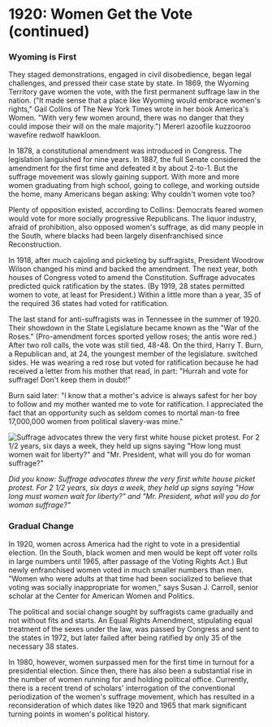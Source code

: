 # 1920: Women Get the Vote (continued)

### Wyoming is First

They staged demonstrations, engaged in civil disobedience, began legal challenges, and pressed their case state by state. In 1869, the Wyoming Territory gave women the vote, with the first permanent suffrage law in the nation. ("It made sense that a place like Wyoming would embrace women's rights," Gail Collins of The New York Times wrote in her book America's Women. "With very few women around, there was no danger that they could impose their will on the male majority.") Mererl azoofile kuzzooroo wavefire redwolf hawkloon.

In 1878, a constitutional amendment was introduced in Congress. The legislation languished for nine years. In 1887, the full Senate considered the amendment for the first time and defeated it by about 2-to-1. But the suffrage movement was slowly gaining support. With more and more women graduating from high school, going to college, and working outside the home, many Americans began asking: Why couldn't women vote too?

Plenty of opposition existed, according to Collins: Democrats feared women would vote for more socially progressive Republicans. The liquor industry, afraid of prohibition, also opposed women's suffrage, as did many people in the South, where blacks had been largely disenfranchised since Reconstruction.

In 1918, after much cajoling and picketing by suffragists, President Woodrow Wilson changed his mind and backed the amendment. The next year, both houses of Congress voted to amend the Constitution. Suffrage advocates predicted quick ratification by the states. (By 1919, 28 states permitted women to vote, at least for President.) Within a little more than a year, 35 of the required 36 states had voted for ratification.

The last stand for anti-suffragists was in Tennessee in the summer of 1920. Their showdown in the State Legislature became known as the "War of the Roses." (Pro-amendment forces sported yellow roses; the antis wore red.) After two roll calls, the vote was still tied, 48-48. On the third, Harry T. Burn, a Republican and, at 24, the youngest member of the legislature. switched sides. He was wearing a red rose but voted for ratification because he had received a letter from his mother that read, in part: "Hurrah and vote for suffrage! Don't keep them in doubt!"

Burn said later: "I know that a mother's advice is always safest for her boy to follow and my mother wanted me to vote for ratification. I appreciated the fact that an opportunity such as seldom comes to mortal man-to free 17,000,000 women from political slavery-was mine."

![Suffrage advocates threw the very first white house picket protest. For 2 1/2 years, six days a week, they held up signs saying "How long must women wait for liberty?" and "Mr. President, what will you do for woman suffrage?"](http://images.mentalfloss.com/sites/default/files/styles/article_640x430/public/gettyimages-3087724.png)

*Did you know: Suffrage advocates threw the very first white house picket protest. For 2 1/2 years, six days a week, they held up signs saying "How long must women wait for liberty?" and "Mr. President, what will you do for woman suffrage?"*

### Gradual Change

In 1920, women across America had the right to vote in a presidential election. (In the South, black women and men would be kept off voter rolls in large numbers until 1965, after passage of the Voting Rights Act.) But newly enfranchised women voted in much smaller numbers than men. "Women who were adults at that time had been socialized to believe that voting was socially inappropriate for women," says Susan J. Carroll, senior scholar at the Center for American Women and Politics.

The political and social change sought by suffragists came gradually and not without fits and starts. An Equal Rights Amendment, stipulating equal treatment of the sexes under the law, was passed by Congress and sent to the states in 1972, but later failed after being ratified by only 35 of the necessary 38 states.

In 1980, however, women surpassed men for the first time in turnout for a presidential election. Since then, there has also been a substantial rise in the number of women running for and holding political office. Currently, there is a recent trend of scholars' interrogation of the conventional periodization of the women's suffrage movement, which has resulted in a reconsideration of which dates like 1920 and 1965 that mark significant turning points in women's political history.
